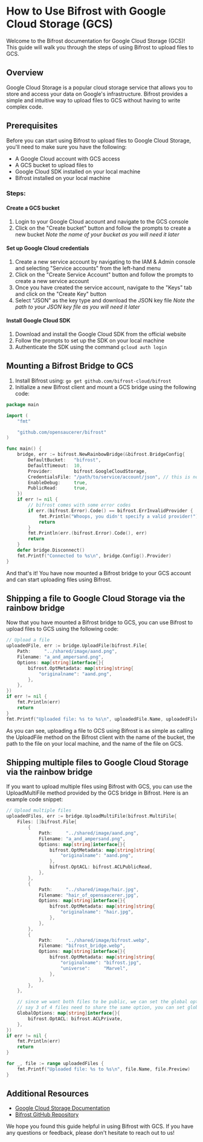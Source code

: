# How to Use Bifrost with Google Cloud Storage (GCS)
Welcome to the Bifrost documentation for Google Cloud Storage (GCS)! This guide will walk you through the steps of using Bifrost to upload files to GCS.

## Overview
Google Cloud Storage is a popular cloud storage service that allows you to store and access your data on Google's infrastructure. Bifrost provides a simple and intuitive way to upload files to GCS without having to write complex code.

## Prerequisites
Before you can start using Bifrost to upload files to Google Cloud Storage, you'll need to make sure you have the following:
- A Google Cloud account with GCS access
- A GCS bucket to upload files to
- Google Cloud SDK installed on your local machine
- Bifrost installed on your local machine

### Steps:
#### Create a GCS bucket
1. Login to your Google Cloud account and navigate to the GCS console
2. Click on the "Create bucket" button and follow the prompts to create a new bucket
_Note the name of your bucket as you will need it later_

#### Set up Google Cloud credentials
1. Create a new service account by navigating to the IAM & Admin console and selecting "Service accounts" from the left-hand menu
2. Click on the "Create Service Account" button and follow the prompts to create a new service account
3. Once you have created the service account, navigate to the "Keys" tab and click on the "Create Key" button
4. Select "JSON" as the key type and download the JSON key file
_Note the path to your JSON key file as you will need it later_

#### Install Google Cloud SDK
1. Download and install the Google Cloud SDK from the official website
2. Follow the prompts to set up the SDK on your local machine
3. Authenticate the SDK using the command `gcloud auth login`

## Mounting a Bifrost Bridge to GCS
1. Install Bifrost using: ```go get github.com/bifrost-cloud/bifrost```
2. Initialize a new Bifrost client and mount a GCS bridge using the following code:
```go
package main

import (
	"fmt"

	"github.com/opensaucerer/bifrost"
)

func main() {
	bridge, err := bifrost.NewRainbowBridge(&bifrost.BridgeConfig{
		DefaultBucket:   "bifrost",
		DefaultTimeout:  10,
		Provider:        bifrost.GoogleCloudStorage,
		CredentialsFile: "/path/to/service/account/json", // this is not required if you are using google's default credentials
		EnableDebug:     true,
		PublicRead:      true,
	})
	if err != nil {
		// bifrost comes with some error codes
		if err.(bifrost.Error).Code() == bifrost.ErrInvalidProvider {
			fmt.Println("Whoops, you didn't specify a valid provider!")
			return
		}
		fmt.Println(err.(bifrost.Error).Code(), err)
		return
	}
	defer bridge.Disconnect()
	fmt.Printf("Connected to %s\n", bridge.Config().Provider)
}
```
And that's it! You have now mounted a Bifrost bridge to your GCS account and can start uploading files using Bifrost.

## Shipping a file to Google Cloud Storage via the rainbow bridge
Now that you have mounted a Bifrost bridge to GCS, you can use Bifrost to upload files to GCS using the following code:
```go
// Upload a file
uploadedFile, err := bridge.UploadFile(bifrost.File{
	Path:     "../shared/image/aand.png",
	Filename: "a_and_ampersand.png",
	Options: map[string]interface{}{
		bifrost.OptMetadata: map[string]string{
			"originalname": "aand.png",
		},
	},
})
if err != nil {
	fmt.Println(err)
	return
}
fmt.Printf("Uploaded file: %s to %s\n", uploadedFile.Name, uploadedFile.Preview)
```
As you can see, uploading a file to GCS using Bifrost is as simple as calling the UploadFile method on the Bifrost client with the name of the bucket, the path to the file on your local machine, and the name of the file on GCS.

## Shipping multiple files to Google Cloud Storage via the rainbow bridge
If you want to upload multiple files using Bifrost with GCS, you can use the UploadMultiFile method provided by the GCS bridge in Bifrost. Here is an example code snippet:

```go
// Upload multiple files
uploadedFiles, err := bridge.UploadMultiFile(bifrost.MultiFile{
	Files: []bifrost.File{
		{
			Path:     "../shared/image/aand.png",
			Filename: "a_and_ampersand.png",
			Options: map[string]interface{}{
				bifrost.OptMetadata: map[string]string{
					"originalname": "aand.png",
				},
				bifrost.OptACL: bifrost.ACLPublicRead,
			},
		},
		{
			Path:     "../shared/image/hair.jpg",
			Filename: "hair_of_opensaucerer.jpg",
			Options: map[string]interface{}{
				bifrost.OptMetadata: map[string]string{
					"originalname": "hair.jpg",
				},
			},
		},
		{
			Path:     "../shared/image/bifrost.webp",
			Filename: "bifrost_bridge.webp",
			Options: map[string]interface{}{
				bifrost.OptMetadata: map[string]string{
					"originalname": "bifrost.jpg",
					"universe":     "Marvel",
				},
			},
		},
	},

	// since we want both files to be public, we can set the global options rather than setting it for each file
	// say 3 of 4 files need to share the same option, you can set globally for those 3 files and set the 4th file's option separately, bifrost won't override the option
	GlobalOptions: map[string]interface{}{
		bifrost.OptACL: bifrost.ACLPrivate,
	},
})
if err != nil {
	fmt.Println(err)
	return
}

for _, file := range uploadedFiles {
	fmt.Printf("Uploaded file: %s to %s\n", file.Name, file.Preview)
}
```

## Additional Resources
- [Google Cloud Storage Documentation](https://cloud.google.com/storage/docs)
- [Bifrost GitHub Repository](https://github.com/opensaucerer/bifrost)

We hope you found this guide helpful in using Bifrost with GCS. If you have any questions or feedback, please don't hesitate to reach out to us!
